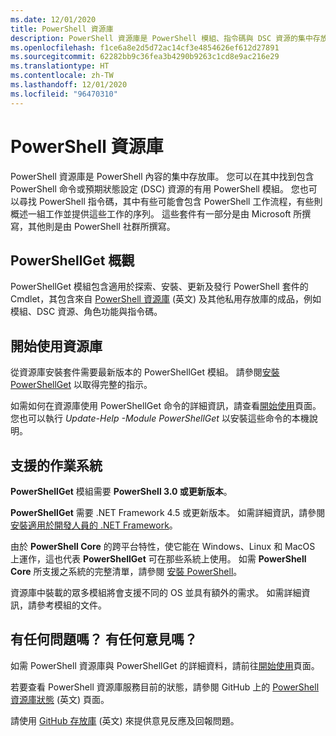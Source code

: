 ```yaml
---
ms.date: 12/01/2020
title: PowerShell 資源庫
description: PowerShell 資源庫是 PowerShell 模組、指令碼與 DSC 資源的集中存放庫。
ms.openlocfilehash: f1ce6a8e2d5d72ac14cf3e4854626ef612d27891
ms.sourcegitcommit: 62282bb9c36fea3b4290b9263c1cd8e9ac216e29
ms.translationtype: HT
ms.contentlocale: zh-TW
ms.lasthandoff: 12/01/2020
ms.locfileid: "96470310"
---
```

# <a name="the-powershell-gallery"></a>PowerShell 資源庫

PowerShell 資源庫是 PowerShell 內容的集中存放庫。 您可以在其中找到包含 PowerShell 命令或預期狀態設定 (DSC) 資源的有用 PowerShell 模組。
您也可以尋找 PowerShell 指令碼，其中有些可能會包含 PowerShell 工作流程，有些則概述一組工作並提供這些工作的序列。 這些套件有一部分是由 Microsoft 所撰寫，其他則是由 PowerShell 社群所撰寫。

## <a name="powershellget-overview"></a>PowerShellGet 概觀

PowerShellGet 模組包含適用於探索、安裝、更新及發行 PowerShell 套件的 Cmdlet，其包含來自 [PowerShell 資源庫](https://www.PowerShellGallery.com) \(英文\) 及其他私用存放庫的成品，例如模組、DSC 資源、角色功能與指令碼。

## <a name="getting-started-with-the-gallery"></a>開始使用資源庫

從資源庫安裝套件需要最新版本的 PowerShellGet 模組。 請參閱[安裝 PowerShellGet](installing-psget.md) 以取得完整的指示。

如需如何在資源庫使用 PowerShellGet 命令的詳細資訊，請查看[開始使用](getting-started.md)頁面。 您也可以執行 *Update-Help -Module PowerShellGet* 以安裝這些命令的本機說明。

## <a name="supported-operating-systems"></a>支援的作業系統

**PowerShellGet** 模組需要 **PowerShell 3.0 或更新版本**。

**PowerShellGet** 需要 .NET Framework 4.5 或更新版本。 如需詳細資訊，請參閱[安裝適用於開發人員的 .NET Framework](/dotnet/framework/install/guide-for-developers)。

由於 **PowerShell Core** 的跨平台特性，使它能在 Windows、Linux 和 MacOS 上運作，這也代表 **PowerShellGet** 可在那些系統上使用。 如需 **PowerShell Core** 所支援之系統的完整清單，請參閱 [安裝 PowerShell](/powershell/scripting/install/installing-powershell)。

資源庫中裝載的眾多模組將會支援不同的 OS 並具有額外的需求。
如需詳細資訊，請參考模組的文件。

## <a name="got-a-question-have-feedback"></a>有任何問題嗎？ 有任何意見嗎？

如需 PowerShell 資源庫與 PowerShellGet 的詳細資料，請前往[開始使用](getting-started.md)頁面。

若要查看 PowerShell 資源庫服務目前的狀態，請參閱 GitHub 上的 [PowerShell 資源庫狀態](https://github.com/PowerShell/PowerShellGallery/blob/master/psgallery_status.md) \(英文\) 頁面。

請使用 [GitHub 存放庫](https://github.com/PowerShell/PowerShellGallery/issues) \(英文\) 來提供意見反應及回報問題。
